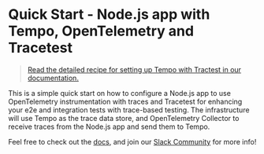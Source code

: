 # Quick Start - Node.js app with Tempo, OpenTelemetry and Tracetest

> [Read the detailed recipe for setting up Tempo with Tractest in our documentation.](https://docs.tracetest.io/examples-tutorials/recipes/running-tracetest-with-tempo)

This is a simple quick start on how to configure a Node.js app to use OpenTelemetry instrumentation with traces and Tracetest for enhancing your e2e and integration tests with trace-based testing. The infrastructure will use Tempo as the trace data store, and OpenTelemetry Collector to receive traces from the Node.js app and send them to Tempo.

Feel free to check out the [docs](https://docs.tracetest.io/), and join our [Slack Community](https://dub.sh/tracetest-community) for more info!

